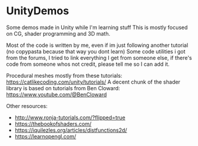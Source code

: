 # UnityDemos
Some demos made in Unity while I'm learning stuff
This is mostly focused on CG, shader programming and 3D math.

Most of the code is written by me, even if im just following another tutorial (no copypasta because that way you dont learn)
Some code utilities i got from the forums, I tried to link everything I get from someone else, if there's code from someone whos not credit, please tell me so I can add it.

Procedural meshes mostly from these tutorials: https://catlikecoding.com/unity/tutorials/
A decent chunk of the shader library is based on tutorials from Ben Cloward: https://www.youtube.com/@BenCloward

Other resources:
  - http://www.ronja-tutorials.com/?flipped=true
  - https://thebookofshaders.com/
  - https://iquilezles.org/articles/distfunctions2d/
  - https://learnopengl.com/

